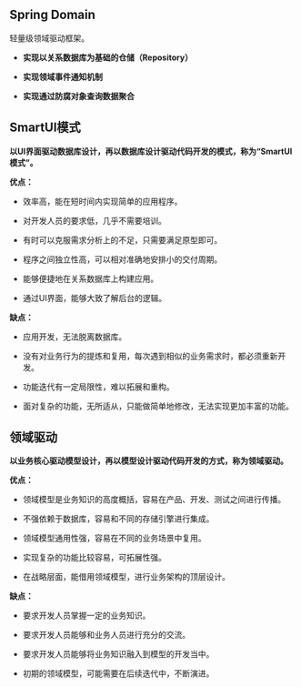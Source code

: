 ## Spring Domain

轻量级领域驱动框架。

- **实现以关系数据库为基础的仓储（Repository）**
  
- **实现领域事件通知机制**
  
- **实现通过防腐对象查询数据聚合**

## SmartUI模式

**以UI界面驱动数据库设计，再以数据库设计驱动代码开发的模式，称为“SmartUI模式”。**

**优点：**

- 效率高，能在短时间内实现简单的应用程序。

- 对开发人员的要求低，几乎不需要培训。

- 有时可以克服需求分析上的不足，只需要满足原型即可。

- 程序之间独立性高，可以相对准确地安排小的交付周期。

- 能够便捷地在关系数据库上构建应用。

- 通过UI界面，能够大致了解后台的逻辑。

**缺点：**

- 应用开发，无法脱离数据库。

- 没有对业务行为的提炼和复用，每次遇到相似的业务需求时，都必须重新开发。

- 功能迭代有一定局限性，难以拓展和重构。

- 面对复杂的功能，无所适从，只能做简单地修改，无法实现更加丰富的功能。


## 领域驱动

**以业务核心驱动模型设计，再以模型设计驱动代码开发的方式，称为领域驱动。**

**优点：**

- 领域模型是业务知识的高度概括，容易在产品、开发、测试之间进行传播。
  
- 不强依赖于数据库，容易和不同的存储引擎进行集成。
  
- 领域模型通用性强，容易在不同的业务场景中复用。
  
- 实现复杂的功能比较容易，可拓展性强。
  
- 在战略层面，能借用领域模型，进行业务架构的顶层设计。

**缺点：**

- 要求开发人员掌握一定的业务知识。

- 要求开发人员能够和业务人员进行充分的交流。

- 要求开发人员能够将业务知识融入到模型的开发当中。

- 初期的领域模型，可能需要在后续迭代中，不断演进。
